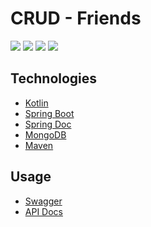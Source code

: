 # CRUD - Friends

![](https://img.shields.io/badge/Autor-Daniel%20Wisky-brightgreen)
![](https://img.shields.io/badge/Language-Kotlin-brightgreen)
![](https://img.shields.io/badge/Framework-Spring%20Boot-brightgreen)
![](https://img.shields.io/badge/Arquitetura-Clean%20Arch-brightgreen)

## Technologies

* [Kotlin](https://kotlinlang.org/)
* [Spring Boot](https://spring.io/projects/spring-boot)
* [Spring Doc](https://springdoc.org/)
* [MongoDB](https://www.mongodb.com/)
* [Maven](https://maven.apache.org/)

## Usage

* [Swagger](http://localhost:8080/swagger-ui/index.html)
* [API Docs](http://localhost:8080/v3/api-docs)

